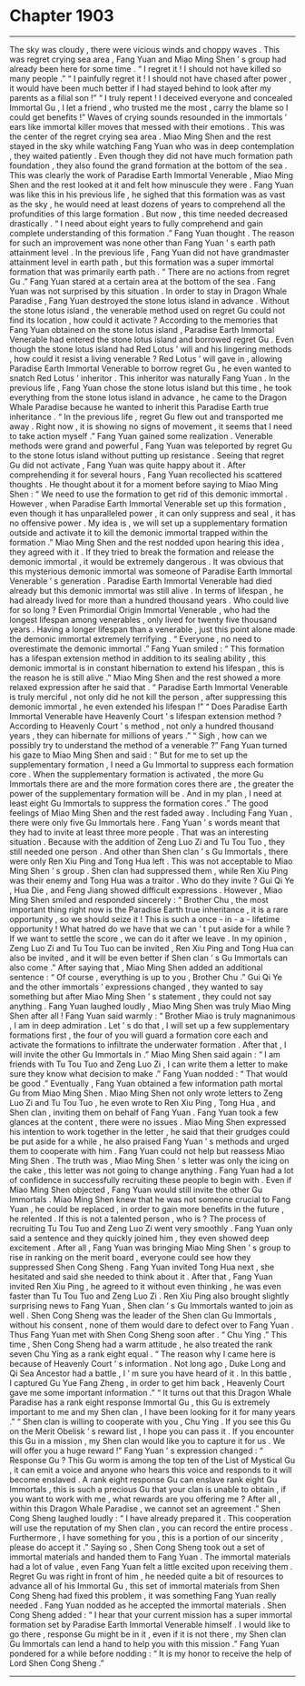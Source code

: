 
# Chapter 1903


---

The sky was cloudy , there were vicious winds and choppy waves . This was regret crying sea area , Fang Yuan and Miao Ming Shen ’ s group had already been here for some time .
“ I regret it ! I should not have killed so many people .”
“ I painfully regret it ! I should not have chased after power , it would have been much better if I had stayed behind to look after my parents as a filial son !”
“ I truly repent ! I deceived everyone and concealed Immortal Gu , I let a friend , who trusted me the most , carry the blame so I could get benefits !”
Waves of crying sounds resounded in the immortals ’ ears like immortal killer moves that messed with their emotions .
This was the center of the regret crying sea area .
Miao Ming Shen and the rest stayed in the sky while watching Fang Yuan who was in deep contemplation , they waited patiently .
Even though they did not have much formation path foundation , they also found the grand formation at the bottom of the sea .
This was clearly the work of Paradise Earth Immortal Venerable , Miao Ming Shen and the rest looked at it and felt how minuscule they were .
Fang Yuan was like this in his previous life , he sighed that this formation was as vast as the sky , he would need at least dozens of years to comprehend all the profundities of this large formation .
But now , this time needed decreased drastically .
“ I need about eight years to fully comprehend and gain complete understanding of this formation .” Fang Yuan thought .
The reason for such an improvement was none other than Fang Yuan ’ s earth path attainment level .
In the previous life , Fang Yuan did not have grandmaster attainment level in earth path , but this formation was a super immortal formation that was primarily earth path .
“ There are no actions from regret Gu .” Fang Yuan stared at a certain area at the bottom of the sea .
Fang Yuan was not surprised by this situation .
In order to stay in Dragon Whale Paradise , Fang Yuan destroyed the stone lotus island in advance . Without the stone lotus island , the venerable method used on regret Gu could not find its location , how could it activate ?
According to the memories that Fang Yuan obtained on the stone lotus island , Paradise Earth Immortal Venerable had entered the stone lotus island and borrowed regret Gu .
Even though the stone lotus island had Red Lotus ’ will and his lingering methods , how could it resist a living venerable ?
Red Lotus ’ will gave in , allowing Paradise Earth Immortal Venerable to borrow regret Gu , he even wanted to snatch Red Lotus ’ inheritor .
This inheritor was naturally Fang Yuan .
In the previous life , Fang Yuan chose the stone lotus island but this time , he took everything from the stone lotus island in advance , he came to the Dragon Whale Paradise because he wanted to inherit this Paradise Earth true inheritance .
“ In the previous life , regret Gu flew out and transported me away . Right now , it is showing no signs of movement , it seems that I need to take action myself .” Fang Yuan gained some realization .
Venerable methods were grand and powerful , Fang Yuan was teleported by regret Gu to the stone lotus island without putting up resistance .
Seeing that regret Gu did not activate , Fang Yuan was quite happy about it .
After comprehending it for several hours , Fang Yuan recollected his scattered thoughts .
He thought about it for a moment before saying to Miao Ming Shen : “ We need to use the formation to get rid of this demonic immortal . However , when Paradise Earth Immortal Venerable set up this formation , even though it has unparalleled power , it can only suppress and seal , it has no offensive power . My idea is , we will set up a supplementary formation outside and activate it to kill the demonic immortal trapped within the formation .”
Miao Ming Shen and the rest nodded upon hearing this idea , they agreed with it .
If they tried to break the formation and release the demonic immortal , it would be extremely dangerous .
It was obvious that this mysterious demonic immortal was someone of Paradise Earth Immortal Venerable ’ s generation . Paradise Earth Immortal Venerable had died already but this demonic immortal was still alive .
In terms of lifespan , he had already lived for more than a hundred thousand years .
Who could live for so long ?
Even Primordial Origin Immortal Venerable , who had the longest lifespan among venerables , only lived for twenty five thousand years .
Having a longer lifespan than a venerable , just this point alone made the demonic immortal extremely terrifying .
“ Everyone , no need to overestimate the demonic immortal .” Fang Yuan smiled : “ This formation has a lifespan extension method in addition to its sealing ability , this demonic immortal is in constant hibernation to extend his lifespan , this is the reason he is still alive .”
Miao Ming Shen and the rest showed a more relaxed expression after he said that .
“ Paradise Earth Immortal Venerable is truly merciful , not only did he not kill the person , after suppressing this demonic immortal , he even extended his lifespan !”
“ Does Paradise Earth Immortal Venerable have Heavenly Court ’ s lifespan extension method ? According to Heavenly Court ’ s method , not only a hundred thousand years , they can hibernate for millions of years .”
“ Sigh , how can we possibly try to understand the method of a venerable ?”
Fang Yuan turned his gaze to Miao Ming Shen and said : “ But for me to set up the supplementary formation , I need a Gu Immortal to suppress each formation core . When the supplementary formation is activated , the more Gu Immortals there are and the more formation cores there are , the greater the power of the supplementary formation will be . And in my plan , I need at least eight Gu Immortals to suppress the formation cores .”
The good feelings of Miao Ming Shen and the rest faded away .
Including Fang Yuan , there were only five Gu Immortals here . Fang Yuan ’ s words meant that they had to invite at least three more people .
That was an interesting situation .
Because with the addition of Zeng Luo Zi and Tu Tou Tuo , they still needed one person .
And other than Shen clan ’ s Gu Immortals , there were only Ren Xiu Ping and Tong Hua left .
This was not acceptable to Miao Ming Shen ’ s group . Shen clan had suppressed them , while Ren Xiu Ping was their enemy and Tong Hua was a traitor .
Who do they invite ?
Gui Qi Ye , Hua Die , and Feng Jiang showed difficult expressions .
However , Miao Ming Shen smiled and responded sincerely : “ Brother Chu , the most important thing right now is the Paradise Earth true inheritance , it is a rare opportunity , so we should seize it ! This is such a once - in - a - lifetime opportunity ! What hatred do we have that we can ’ t put aside for a while ? If we want to settle the score , we can do it after we leave . In my opinion , Zeng Luo Zi and Tu Tou Tuo can be invited , Ren Xiu Ping and Tong Hua can also be invited , and it will be even better if Shen clan ’ s Gu Immortals can also come .”
After saying that , Miao Ming Shen added an additional sentence : “ Of course , everything is up to you , Brother Chu .”
Gui Qi Ye and the other immortals ’ expressions changed , they wanted to say something but after Miao Ming Shen ’ s statement , they could not say anything .
Fang Yuan laughed loudly , Miao Ming Shen was truly Miao Ming Shen after all !
Fang Yuan said warmly : “ Brother Miao is truly magnanimous , I am in deep admiration . Let ’ s do that , I will set up a few supplementary formations first , the four of you will guard a formation core each and activate the formations to infiltrate the underwater formation . After that , I will invite the other Gu Immortals in .”
Miao Ming Shen said again : “ I am friends with Tu Tou Tuo and Zeng Luo Zi , I can write them a letter to make sure they know what decision to make .”
Fang Yuan nodded : “ That would be good .”
Eventually , Fang Yuan obtained a few information path mortal Gu from Miao Ming Shen .
Miao Ming Shen not only wrote letters to Zeng Luo Zi and Tu Tou Tuo , he even wrote to Ren Xiu Ping , Tong Hua , and Shen clan , inviting them on behalf of Fang Yuan .
Fang Yuan took a few glances at the content , there were no issues . Miao Ming Shen expressed his intention to work together in the letter , he said that their grudges could be put aside for a while , he also praised Fang Yuan ’ s methods and urged them to cooperate with him .
Fang Yuan could not help but reassess Miao Ming Shen .
The truth was , Miao Ming Shen ’ s letter was only the icing on the cake , this letter was not going to change anything .
Fang Yuan had a lot of confidence in successfully recruiting these people to begin with .
Even if Miao Ming Shen objected , Fang Yuan would still invite the other Gu Immortals . Miao Ming Shen knew that he was not someone crucial to Fang Yuan , he could be replaced , in order to gain more benefits in the future , he relented . If this is not a talented person , who is ?
The process of recruiting Tu Tou Tuo and Zeng Luo Zi went very smoothly .
Fang Yuan only said a sentence and they quickly joined him , they even showed deep excitement .
After all , Fang Yuan was bringing Miao Ming Shen ’ s group to rise in ranking on the merit board , everyone could see how they suppressed Shen Cong Sheng .
Fang Yuan invited Tong Hua next , she hesitated and said she needed to think about it .
After that , Fang Yuan invited Ren Xiu Ping , he agreed to it without even thinking , he was even faster than Tu Tou Tuo and Zeng Luo Zi .
Ren Xiu Ping also brought slightly surprising news to Fang Yuan , Shen clan ’ s Gu Immortals wanted to join as well .
Shen Cong Sheng was the leader of the Shen clan Gu Immortals , without his consent , none of them would dare to defect over to Fang Yuan .
Thus Fang Yuan met with Shen Cong Sheng soon after .
“ Chu Ying .” This time , Shen Cong Sheng had a warm attitude , he also treated the rank seven Chu Ying as a rank eight equal .
“ The reason why I came here is because of Heavenly Court ’ s information . Not long ago , Duke Long and Qi Sea Ancestor had a battle , I ’ m sure you have heard of it . In this battle , I captured Gu Yue Fang Zheng , in order to get him back , Heavenly Court gave me some important information .”
“ It turns out that this Dragon Whale Paradise has a rank eight response Immortal Gu , this Gu is extremely important to me and my Shen clan , I have been looking for it for many years .”
“ Shen clan is willing to cooperate with you , Chu Ying . If you see this Gu on the Merit Obelisk ’ s reward list , I hope you can pass it . If you encounter this Gu in a mission , my Shen clan would like you to capture it for us . We will offer you a huge reward !”
Fang Yuan ’ s expression changed : “ Response Gu ? This Gu worm is among the top ten of the List of Mystical Gu , it can emit a voice and anyone who hears this voice and responds to it will become enslaved . A rank eight response Gu can enslave rank eight Gu Immortals , this is such a precious Gu that your clan is unable to obtain , if you want to work with me , what rewards are you offering me ? After all , within this Dragon Whale Paradise , we cannot set an agreement .”
Shen Cong Sheng laughed loudly : “ I have already prepared it . This cooperation will use the reputation of my Shen clan , you can record the entire process . Furthermore , I have something for you , this is a portion of our sincerity , please do accept it .”
Saying so , Shen Cong Sheng took out a set of immortal materials and handed them to Fang Yuan .
The immortal materials had a lot of value , even Fang Yuan felt a little excited upon receiving them .
Regret Gu was right in front of him , he needed quite a bit of resources to advance all of his Immortal Gu , this set of immortal materials from Shen Cong Sheng had fixed this problem , it was something Fang Yuan really needed .
Fang Yuan nodded as he accepted the immortal materials .
Shen Cong Sheng added : “ I hear that your current mission has a super immortal formation set by Paradise Earth Immortal Venerable himself . I would like to go there , response Gu might be in it , even if it is not there , my Shen clan Gu Immortals can lend a hand to help you with this mission .”
Fang Yuan pondered for a while before nodding : “ It is my honor to receive the help of Lord Shen Cong Sheng .”

---

